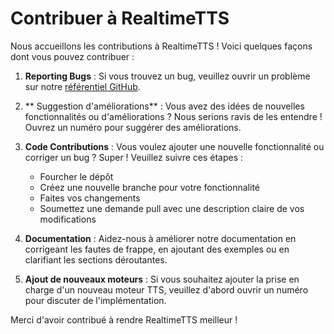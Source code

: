 # Contribuer à RealtimeTTS

Nous accueillons les contributions à RealtimeTTS ! Voici quelques façons dont vous pouvez contribuer :

1. **Reporting Bugs** : Si vous trouvez un bug, veuillez ouvrir un problème sur notre [référentiel GitHub](https://github.com/KoljaB/RealtimeTTS/issues).

2. ** Suggestion d'améliorations** : Vous avez des idées de nouvelles fonctionnalités ou d'améliorations ? Nous serions ravis de les entendre ! Ouvrez un numéro pour suggérer des améliorations.

3. **Code Contributions** : Vous voulez ajouter une nouvelle fonctionnalité ou corriger un bug ? Super ! Veuillez suivre ces étapes :
   - Fourcher le dépôt
   - Créez une nouvelle branche pour votre fonctionnalité
   - Faites vos changements
   - Soumettez une demande pull avec une description claire de vos modifications

4. **Documentation** : Aidez-nous à améliorer notre documentation en corrigeant les fautes de frappe, en ajoutant des exemples ou en clarifiant les sections déroutantes.

5. **Ajout de nouveaux moteurs** : Si vous souhaitez ajouter la prise en charge d'un nouveau moteur TTS, veuillez d'abord ouvrir un numéro pour discuter de l'implémentation.


Merci d'avoir contribué à rendre RealtimeTTS meilleur !

